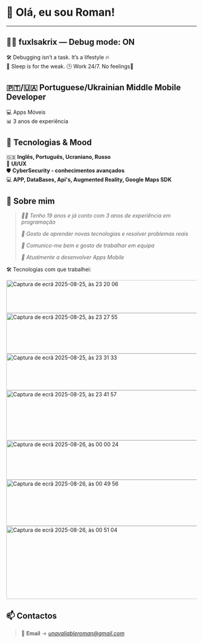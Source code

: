# 👋 Olá, eu sou Roman!

---

## 🧑‍💻 fuxlsakrix — Debug mode: ON

🛠️ Debugging isn’t a task. It’s a lifestyle 🔥  
🚫 Sleep is for the weak. 🕒 Work 24/7. No feelings🧊


## 🇵🇹/🇺🇦 Portuguese/Ukrainian Middle Mobile Developer  
💻 Apps Móveis  
📊 3 anos de experiência


## 🔎 Tecnologias & Mood

🇬🇧 **Inglês, Português, Ucraniano, Russo**  
🎨 **UI/UX**  
🛡️ **CyberSecurity - conhecimentos avançados**  
💻 **APP, DataBases, Api's, Augmented Reality, Google Maps SDK**


## 🚀 Sobre mim

> _👨‍💻 Tenho 19 anos e já conto com 3 anos de experiência em programação_
> 
> _🧠 Gosto de aprender novas tecnologias e resolver problemas reais_
> 
> _🤝 Comunico-me bem e gosto de trabalhar em equipa_
> 
> _🔭 Atualmente a desenvolver Apps Mobile_

🛠️ Tecnologias com que trabalhei:

<img width="998" height="87" alt="Captura de ecrã 2025-08-25, às 23 20 06" src="https://github.com/user-attachments/assets/aeb11765-c874-45d0-ab65-501ea1bb1481" />
<img width="1148" height="107" alt="Captura de ecrã 2025-08-25, às 23 27 55" src="https://github.com/user-attachments/assets/937cd2c5-daa7-43d6-8579-6ecddcb5f14b" />
<img width="1141" height="97" alt="Captura de ecrã 2025-08-25, às 23 31 33" src="https://github.com/user-attachments/assets/5aeb7a2a-866b-4bc0-83c0-b4edce2bccd3" />
<img width="1145" height="132" alt="Captura de ecrã 2025-08-25, às 23 41 57" src="https://github.com/user-attachments/assets/df6b0f65-0b9b-4fad-93eb-c370498ec1dd" />
<img width="1124" height="104" alt="Captura de ecrã 2025-08-26, às 00 00 24" src="https://github.com/user-attachments/assets/200f9764-a9b3-459e-a04d-d67524644601" />
<img width="1340" height="122" alt="Captura de ecrã 2025-08-26, às 00 49 56" src="https://github.com/user-attachments/assets/d36ea27a-4852-4336-9dec-2c954881d17a" />
<img width="1314" height="193" alt="Captura de ecrã 2025-08-26, às 00 51 04" src="https://github.com/user-attachments/assets/56bad510-e485-4886-babd-23a93ab18bc7" />


## 📫 Contactos

> 📧 **Email** → _[unavaliableroman@gmail.com](https://mail.google.com/mail/?view=cm&fs=1&to=unavaliableroman@gmail.com)_



